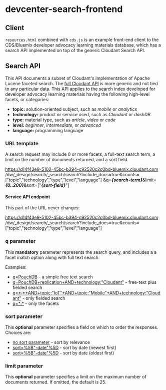 # devcenter-search-frontend

## Client
`resources.html` combined with `cds.js` is an example front-end client to the CDS/Bluemix developer advocacy learning materials database, which has a search API implemented on top of the generic Cloudant Search API. 

## Search API
This API documents a subset of Cloudant's implementation of Apache Lucene faceted search. The [full Cloudant API]() is more generic and not tied to any particular data. This API applies to the search index developed for developer advocacy learning materials having the following high-level facets, or categories: 

- **topic:** solution-oriented subject, such as *mobile* or *analytics*
- **technology:** product or service used, such as *Cloudant* or *dashDB*
- **type:** material type, such as *article*, *video* or *code*
- **level:** *beginner*, *intermediate*, or *advanced*
- **language:** programming language

### URL template

A search request may include 0 or more facets, a full-text search term, a limit on the number of documents returned, and a sort field.

https://d14f43e9-5102-45bc-b394-c92520c2c0bd-bluemix.cloudant.com
/dw/\_design/search/\_search/search?include_docs=true&counts=["topic","technology","type","level","language"]
&q=***{search-term}***&limit=***{0..200}***&sort=["***{sort-field}***"]

#### Service API endpoint

This part of the URL never changes:

https://d14f43e9-5102-45bc-b394-c92520c2c0bd-bluemix.cloudant.com
/dw/_design/search/_search/search?include_docs=true&counts=["topic","technology","type","level","language"]

### q parameter

This **mandatory** parameter represents the search query, and includes a a facet match option along with full text search. 

Examples:

- [q=PouchDB](https://d14f43e9-5102-45bc-b394-c92520c2c0bd-bluemix.cloudant.com/dw/_design/search/_search/search?include_docs=true&counts=[%22topic%22,%22technology%22,%22type%22,%22level%22,%22language%22]&q=PouchDB) - a simple free text search
- [q=PouchDB+replication+AND+technology:"Cloudant"](https://d14f43e9-5102-45bc-b394-c92520c2c0bd-bluemix.cloudant.com/dw/_design/search/_search/search?include_docs=true&counts=[%22topic%22,%22technology%22,%22type%22,%22level%22,%22language%22]&q=PouchDB+replication+AND+technology:"Cloudant") - free-text plus fielded search
- [q=\*:\*+AND+topic:"IoT"+AND+topic:"Mobile"+AND+technology:"Cloudant"](https://d14f43e9-5102-45bc-b394-c92520c2c0bd-bluemix.cloudant.com/dw/_design/search/_search/search?include_docs=true&counts=[%22topic%22,%22technology%22,%22type%22,%22level%22,%22language%22]&q=*:*+AND+topic:"IoT"+AND+topic:"Mobile"+AND+technology:"Cloudant") - only fielded search
- [q=\*:\*](https://d14f43e9-5102-45bc-b394-c92520c2c0bd-bluemix.cloudant.com/dw/_design/search/_search/search?include_docs=true&counts=[%22topic%22,%22technology%22,%22type%22,%22level%22,%22language%22]&q=*:*&limit=0) - only the facets

### sort parameter

This **optional** parameter specifies a field on which to order the responses. Choices are:

- [no sort parameter](https://d14f43e9-5102-45bc-b394-c92520c2c0bd-bluemix.cloudant.com/dw/_design/search/_search/search?include_docs=true&counts=[%22topic%22,%22technology%22,%22type%22,%22level%22,%22language%22]&q=cloudant+big+data) - sort by relevance
- [sort=%5B"-date"%5D](https://d14f43e9-5102-45bc-b394-c92520c2c0bd-bluemix.cloudant.com/dw/_design/search/_search/search?include_docs=true&counts=[%22topic%22,%22technology%22,%22type%22,%22level%22,%22language%22]&q=*:*&sort=%5B"-date"%5D) - sort by date (newest first)
- [sort=%5B"-date"%5D](https://d14f43e9-5102-45bc-b394-c92520c2c0bd-bluemix.cloudant.com/dw/_design/search/_search/search?include_docs=true&counts=[%22topic%22,%22technology%22,%22type%22,%22level%22,%22language%22]&q=*:*&sort=%5B"-date"%5D) - sort by date (oldest first)


### limit parameter

This **optional** parameter specifies a limit on the maximum number of documents returned. If omitted, the default is 25.


